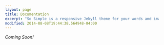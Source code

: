 ```yaml
---
layout: page
title: Documentation
excerpt: "So Simple is a responsive Jekyll theme for your words and images."
modified: 2014-08-08T19:44:38.564948-04:00
---
```


*Coming Soon!*